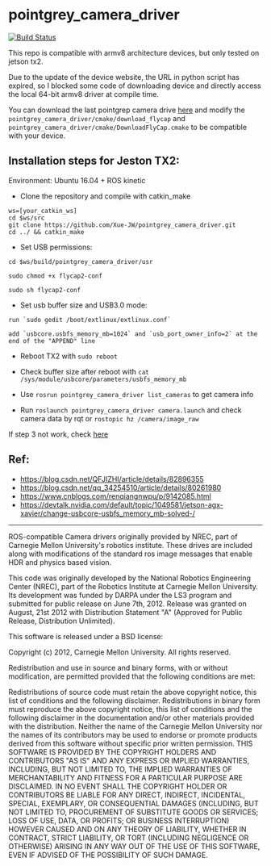 pointgrey_camera_driver
=======================

[![Build Status](https://travis-ci.org/ros-drivers/pointgrey_camera_driver.png?branch=master)](https://travis-ci.org/ros-drivers/pointgrey_camera_driver)


This repo is compatible with armv8 architecture devices, but only tested on jetson tx2.

Due to the update of the device website, the URL in python script has expired, so I blocked some code of downloading device and directly access the local 64-bit armv8 driver at compile time.

You can download the last pointgrep camera drive [here](https://flir.app.boxcn.net/v/Flycapture2SDK) and modify the `pointgrey_camera_driver/cmake/download_flycap` and `pointgrey_camera_driver/cmake/DownloadFlyCap.cmake` to be compatible with your device.


## Installation steps for Jeston TX2:

Environment: Ubuntu 16.04 + ROS kinetic

- Clone the repository and compile with catkin_make
```
ws=[your_catkin_ws]
cd $ws/src
git clone https://github.com/Xue-JW/pointgrey_camera_driver.git
cd ../ && catkin_make

```

- Set USB permissions:
```
cd $ws/build/pointgrey_camera_driver/usr

sudo chmod +x flycap2-conf

sudo sh flycap2-conf
```
- Set usb buffer size and USB3.0 mode:
```
run `sudo gedit /boot/extlinux/extlinux.conf`

add `usbcore.usbfs_memory_mb=1024` and `usb_port_owner_info=2` at the end of the "APPEND" line
```
- Reboot TX2 with `sudo reboot`

- Check buffer size after reboot with `cat /sys/module/usbcore/parameters/usbfs_memory_mb`

- Use `rosrun pointgrey_camera_driver list_cameras` to get camera info

- Run `roslaunch pointgrey_camera_driver camera.launch` and check camera data by rqt or `rostopic hz /camera/image_raw`

If step 3 not work, check [here](https://devtalk.nvidia.com/default/topic/1049581/jetson-agx-xavier/change-usbcore-usbfs_memory_mb-solved-/)

## Ref:
- https://blog.csdn.net/QFJIZHI/article/details/82896355
- https://blog.csdn.net/qq_34254510/article/details/80261980
- https://www.cnblogs.com/renqiangnwpu/p/9142085.html
- https://devtalk.nvidia.com/default/topic/1049581/jetson-agx-xavier/change-usbcore-usbfs_memory_mb-solved-/

----
ROS-compatible Camera drivers originally provided by NREC, part of Carnegie Mellon University's robotics institute.
These drives are included along with modifications of the standard ros image messages that enable HDR and physics based vision.

This code was originally developed by the National Robotics Engineering Center (NREC), part of the Robotics Institute at Carnegie Mellon University. Its development was funded by DARPA under the LS3 program and submitted for public release on June 7th, 2012. Release was granted on August, 21st 2012 with Distribution Statement "A" (Approved for Public Release, Distribution Unlimited).

This software is released under a BSD license:

Copyright (c) 2012, Carnegie Mellon University. All rights reserved.

Redistribution and use in source and binary forms, with or without modification, are permitted provided that the following conditions are met:

Redistributions of source code must retain the above copyright notice, this list of conditions and the following disclaimer.
Redistributions in binary form must reproduce the above copyright notice, this list of conditions and the following disclaimer in the documentation and/or other materials provided with the distribution.
Neither the name of the Carnegie Mellon University nor the names of its contributors may be used to endorse or promote products derived from this software without specific prior written permission.
THIS SOFTWARE IS PROVIDED BY THE COPYRIGHT HOLDERS AND CONTRIBUTORS "AS IS" AND ANY EXPRESS OR IMPLIED WARRANTIES, INCLUDING, BUT NOT LIMITED TO, THE IMPLIED WARRANTIES OF MERCHANTABILITY AND FITNESS FOR A PARTICULAR PURPOSE ARE DISCLAIMED. IN NO EVENT SHALL THE COPYRIGHT HOLDER OR CONTRIBUTORS BE LIABLE FOR ANY DIRECT, INDIRECT, INCIDENTAL, SPECIAL, EXEMPLARY, OR CONSEQUENTIAL DAMAGES (INCLUDING, BUT NOT LIMITED TO, PROCUREMENT OF SUBSTITUTE GOODS OR SERVICES; LOSS OF USE, DATA, OR PROFITS; OR BUSINESS INTERRUPTION) HOWEVER CAUSED AND ON ANY THEORY OF LIABILITY, WHETHER IN CONTRACT, STRICT LIABILITY, OR TORT (INCLUDING NEGLIGENCE OR OTHERWISE) ARISING IN ANY WAY OUT OF THE USE OF THIS SOFTWARE, EVEN IF ADVISED OF THE POSSIBILITY OF SUCH DAMAGE.

